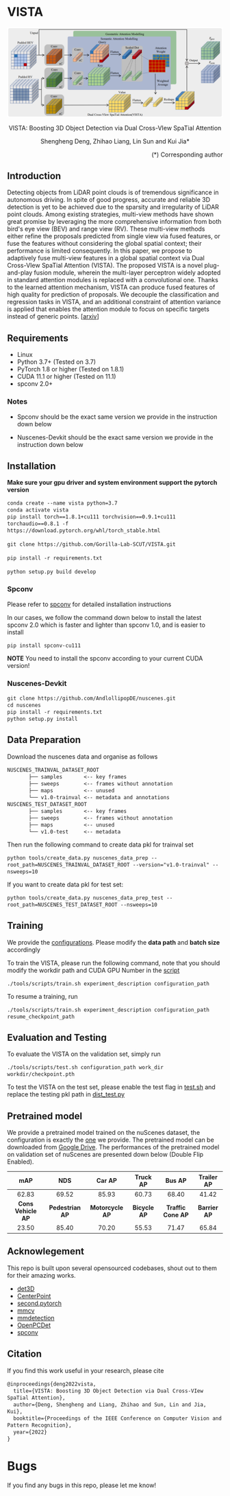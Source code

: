 # VISTA

![arc](docs/Architecture.png)
<p align="center"> VISTA: Boosting 3D Object Detection via Dual Cross-VIew SpaTial Attention </p> 
<p align="center"> Shengheng Deng, Zhihao Liang, Lin Sun and Kui Jia* </p>

<p align="right">(*) Corresponding author </p>

## Introduction

Detecting objects from LiDAR point clouds is of tremendous significance in autonomous driving. In spite of good progress, accurate and reliable 3D detection is yet to be achieved due to the sparsity and irregularity of LiDAR point clouds. Among existing strategies, multi-view methods have shown great promise by leveraging the more comprehensive information from both bird's eye view (BEV) and range view (RV). These multi-view methods either refine the proposals predicted from single view via fused features, or fuse the features without considering the global spatial context; their performance is limited consequently. In this paper, we propose to adaptively fuse multi-view features in a global spatial context via Dual Cross-VIew SpaTial Attention (VISTA). The proposed VISTA is a novel plug-and-play fusion module, wherein the multi-layer perceptron widely adopted in standard attention modules is replaced with a convolutional one. Thanks to the learned attention mechanism, VISTA can produce fused features of high quality for prediction of proposals. We decouple the classification and regression tasks in VISTA, and an additional constraint of attention variance is applied that enables the attention module to focus on specific targets instead of generic points. [[arxiv](https://arxiv.org/abs/2203.09704)]

## Requirements

- Linux
- Python 3.7+ (Tested on 3.7)
- PyTorch 1.8 or higher (Tested on 1.8.1)
- CUDA 11.1 or higher (Tested on 11.1)
- spconv 2.0+

### Notes

- Spconv should be the exact same version we provide in the instruction down below

- Nuscenes-Devkit should be the exact same version we provide in the instruction down below

## Installation


**Make sure your gpu driver and system environment support the pytorch version**

```
conda create --name vista python=3.7
conda activate vista
pip install torch==1.8.1+cu111 torchvision==0.9.1+cu111 torchaudio==0.8.1 -f https://download.pytorch.org/whl/torch_stable.html

git clone https://github.com/Gorilla-Lab-SCUT/VISTA.git

pip install -r requirements.txt

python setup.py build develop
```

### Spconv
Please refer to [spconv](https://github.com/traveller59/spconv) for detailed installation instructions

In our cases, we follow the command down below to install the latest spconv 2.0 which is faster and lighter than spconv 1.0, and is easier to install

```
pip install spconv-cu111
```

**NOTE** You need to install the spconv according to your current CUDA version!

### Nuscenes-Devkit

```
git clone https://github.com/AndlollipopDE/nuscenes.git
cd nuscenes
pip install -r requirements.txt
python setup.py install
```

## Data Preparation

Download the nuscenes data and organise as follows

```
NUSCENES_TRAINVAL_DATASET_ROOT
       ├── samples       <-- key frames
       ├── sweeps        <-- frames without annotation
       ├── maps          <-- unused
       └── v1.0-trainval <-- metadata and annotations
NUSCENES_TEST_DATASET_ROOT
       ├── samples       <-- key frames
       ├── sweeps        <-- frames without annotation
       ├── maps          <-- unused
       └── v1.0-test     <-- metadata
```

Then run the following command to create data pkl for trainval set

```
python tools/create_data.py nuscenes_data_prep --root_path=NUSCENES_TRAINVAL_DATASET_ROOT --version="v1.0-trainval" --nsweeps=10
```

If you want to create data pkl for test set:

```
python tools/create_data.py nuscenes_data_prep_test --root_path=NUSCENES_TEST_DATASET_ROOT --nsweeps=10
```

## Training

We provide the [configurations](configs/vista/vista.py). Please modify the **data path** and **batch size** accordingly

To train the VISTA, please run the following command, note that you should modify the workdir path and CUDA GPU Number in the [script](tools/scripts/train.sh)

```
./tools/scripts/train.sh experiment_description configuration_path
```

To resume a training, run

```
./tools/scripts/train.sh experiment_description configuration_path resume_checkpoint_path
```

## Evaluation and Testing

To evaluate the VISTA on the validation set, simply run
```
./tools/scripts/test.sh configuration_path work_dir workdir/checkpoint.pth
```

To test the VISTA on the test set, please enable the test flag in [test.sh](tools/scripts/test.sh) and replace the testing pkl path in [dist_test.py](tools/dist_test.py)

## Pretrained model

We provide a pretrained model trained on the nuScenes dataset, the configuration is exactly the [one](configs/vista/vista.py) we provide. The pretrained model can be downloaded from [Google Drive](https://drive.google.com/file/d/1JaFO6TFwQOZbC_UFRGAkH_4CB3Uuh6o-/view?usp=sharing). The performances of the pretrained model on validation set of nuScenes are presented down below (Double Flip Enabled).

|       mAP       |      NDS      |     Car AP    |  Truck AP  |      Bus AP     | Trailer AP |
|:---------------:|:-------------:|:-------------:|:----------:|:---------------:|:----------:|
|      62.83      |     69.52     |     85.93     |    60.73   |      68.40      |    41.42   |
| **Cons Vehicle AP** | **Pedestrian AP** | **Motorcycle AP** | **Bicycle AP** | **Traffic Cone AP** | **Barrier AP** |
|      23.50      |     85.40     |     70.20     |    55.53   |      71.47      |    65.84   |

## Acknowlegement

This repo is built upon several opensourced codebases, shout out to them for their amazing works.

- [det3D](https://github.com/poodarchu/Det3D)
- [CenterPoint](https://github.com/tianweiy/CenterPoint)
- [second.pytorch](https://github.com/traveller59/second.pytorch)
- [mmcv](https://github.com/open-mmlab/mmcv)
- [mmdetection](https://github.com/open-mmlab/mmdetection)
- [OpenPCDet](https://github.com/open-mmlab/OpenPCDet)
- [spconv](https://github.com/traveller59/spconv)

## Citation

If you find this work useful in your research, please cite
```
@inproceedings{deng2022vista,
  title={VISTA: Boosting 3D Object Detection via Dual Cross-VIew SpaTial Attention},
  author={Deng, Shengheng and Liang, Zhihao and Sun, Lin and Jia, Kui},
  booktitle={Proceedings of the IEEE Conference on Computer Vision and Pattern Recognition},
  year={2022}
}
```
# Bugs

If you find any bugs in this repo, please let me know!
